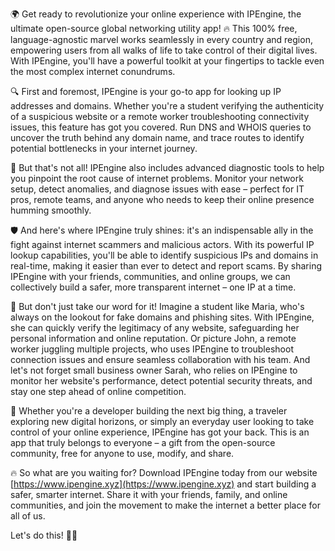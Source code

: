 🌍 Get ready to revolutionize your online experience with IPEngine, the ultimate open-source global networking utility app! 🔥 This 100% free, language-agnostic marvel works seamlessly in every country and region, empowering users from all walks of life to take control of their digital lives. With IPEngine, you'll have a powerful toolkit at your fingertips to tackle even the most complex internet conundrums.

🔍 First and foremost, IPEngine is your go-to app for looking up IP addresses and domains. Whether you're a student verifying the authenticity of a suspicious website or a remote worker troubleshooting connectivity issues, this feature has got you covered. Run DNS and WHOIS queries to uncover the truth behind any domain name, and trace routes to identify potential bottlenecks in your internet journey.

📡 But that's not all! IPEngine also includes advanced diagnostic tools to help you pinpoint the root cause of internet problems. Monitor your network setup, detect anomalies, and diagnose issues with ease – perfect for IT pros, remote teams, and anyone who needs to keep their online presence humming smoothly.

🛡️ And here's where IPEngine truly shines: it's an indispensable ally in the fight against internet scammers and malicious actors. With its powerful IP lookup capabilities, you'll be able to identify suspicious IPs and domains in real-time, making it easier than ever to detect and report scams. By sharing IPEngine with your friends, communities, and online groups, we can collectively build a safer, more transparent internet – one IP at a time.

🌟 But don't just take our word for it! Imagine a student like Maria, who's always on the lookout for fake domains and phishing sites. With IPEngine, she can quickly verify the legitimacy of any website, safeguarding her personal information and online reputation. Or picture John, a remote worker juggling multiple projects, who uses IPEngine to troubleshoot connection issues and ensure seamless collaboration with his team. And let's not forget small business owner Sarah, who relies on IPEngine to monitor her website's performance, detect potential security threats, and stay one step ahead of online competition.

🚀 Whether you're a developer building the next big thing, a traveler exploring new digital horizons, or simply an everyday user looking to take control of your online experience, IPEngine has got your back. This is an app that truly belongs to everyone – a gift from the open-source community, free for anyone to use, modify, and share.

🔥 So what are you waiting for? Download IPEngine today from our website [https://www.ipengine.xyz](https://www.ipengine.xyz) and start building a safer, smarter internet. Share it with your friends, family, and online communities, and join the movement to make the internet a better place for all of us.

Let's do this! 💪🌐